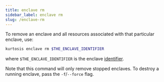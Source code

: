 ```yaml
---
title: enclave rm
sidebar_label: enclave rm
slug: /enclave-rm
---
```


To remove an enclave and all resources associated with that particular enclave, use:

```bash
kurtosis enclave rm $THE_ENCLAVE_IDENTIFIER 
```
where `$THE_ENCLAVE_IDENTIFIER` is the enclave [identifier](../reference/resource-identifier.md).

Note that this command will only remove stopped enclaves. To destroy a running enclave, pass the `-f`/`--force` flag.